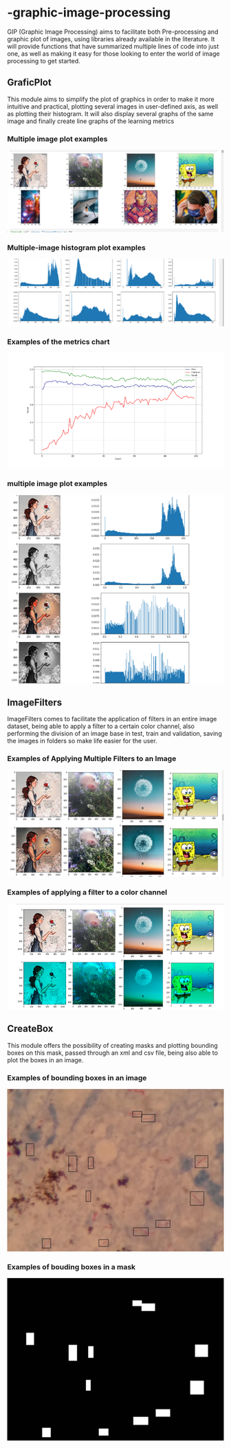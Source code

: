 # -graphic-image-processing
GIP (Graphic Image Processing) aims to facilitate both Pre-processing and graphic plot of images, using libraries already available in the literature.
     It will provide functions that have summarized multiple lines of code into just one, as well as making it easy for those looking to enter the 
     world of image processing to get started.
   

## GraficPlot
 This module aims to simplify the plot of graphics in order to make it more 
intuitive and practical, plotting several images in user-defined axis, 
as well as plotting their histogram. It will also display several graphs 
of the same image and finally create line graphs of the learning metrics
### Multiple image plot examples
![Screenshot](imagem/plot.png)

### Multiple-image histogram plot examples
![Screenshot](imagem/histograma.png)
 
 
 ### Examples of the metrics chart
![Screenshot](imagem/metricas.png)
 
 
 ### multiple image plot examples
![Screenshot](imagem/multi.png)
 
 
## ImageFilters
ImageFilters comes to facilitate the application of filters in an entire 
image dataset, being able to apply a filter to a certain color channel, 
also performing the division of an image base in test, train and validation, 
saving the images in folders so make life easier for the user.

 ### Examples of Applying Multiple Filters to an Image
![Screenshot](imagem/equaliza.png)

 ### Examples of applying a filter to a color channel
![Screenshot](imagem/canal.png)

## CreateBox


This module offers the possibility of creating masks and plotting bounding 
boxes on this mask, passed through an xml and csv file, being also able to 
plot the boxes in an image.
### Examples of bounding boxes in an image
![Screenshot](imagem/boxe_tuberculosis-phone-0088.jpg)
### Examples of bouding boxes in a mask
![Screenshot](imagem/maskboxe_tuberculosis-phone-0088.jpg)

